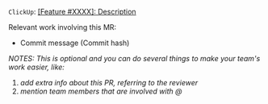 `ClickUp`: [[Feature #XXXX]: Description](https://app.clickup.com/t/XXXX)

Relevant work involving this MR:
* Commit message<Commit message> (Commit hash<Commit hash>)

_NOTES:_ _This is optional and you can do several things to make your team's work easier, like:_
1. _add extra info about this PR, referring to the reviewer_
2. _mention team members that are involved with @_
